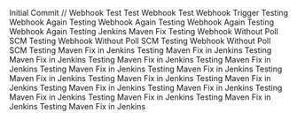 Initial Commit
// Webhook Test
Test Webhook
Test Webhook Trigger
Testing Webhook Again
Testing Webhook Again
Testing Webhook Again
Testing Webhook Again
Testing Jenkins Maven Fix
Testing Webhook Without Poll SCM
Testing Webhook Without Poll SCM
Testing Webhook Without Poll SCM
Testing Maven Fix in Jenkins
Testing Maven Fix in Jenkins
Testing Maven Fix in Jenkins
Testing Maven Fix in Jenkins
Testing Maven Fix in Jenkins
Testing Maven Fix in Jenkins
Testing Maven Fix in Jenkins
Testing Maven Fix in Jenkins
Testing Maven Fix in Jenkins
Testing Maven Fix in Jenkins
Testing Maven Fix in Jenkins
Testing Maven Fix in Jenkins
Testing Maven Fix in Jenkins
Testing Maven Fix in Jenkins
Testing Maven Fix in Jenkins
Testing Maven Fix in Jenkins
